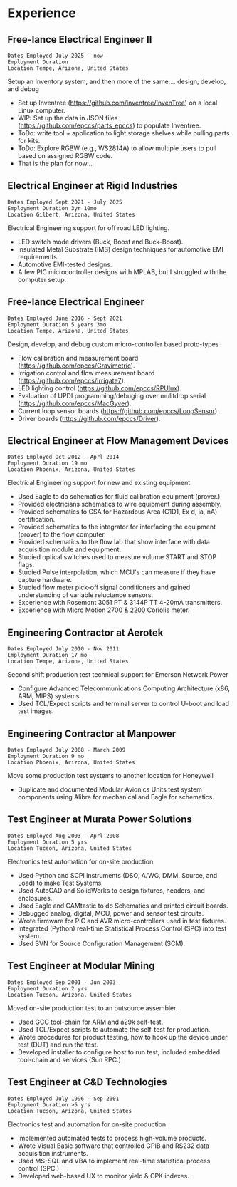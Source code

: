 # Experience

## Free-lance Electrical Engineer II

```text
Dates Employed July 2025 - now
Employment Duration 
Location Tempe, Arizona, United States
```

Setup an Inventory system, and then more of the same:... design, develop, and debug

- Set up Inventree (https://github.com/inventree/InvenTree) on a local Linux computer.
- WIP: Set up the data in JSON files (https://github.com/epccs/parts_epccs) to populate Inventree.
- ToDo: write tool + application to light storage shelves while pulling parts for kits.
- ToDo: Explore RGBW (e.g., WS2814A) to allow multiple users to pull based on assigned RGBW code.
- That is the plan for now...

## Electrical Engineer at Rigid Industries

```text
Dates Employed Sept 2021 - July 2025
Employment Duration 3yr 10mo
Location Gilbert, Arizona, United States
```

Electrical Engineering support for off road LED lighting.

- LED switch mode drivers (Buck, Boost and Buck-Boost).
- Insulated Metal Substrate (IMS) design techniques for automotive EMI requirements.
- Automotive EMI-tested designs.
- A few PIC microcontroller designs with MPLAB, but I struggled with the computer setup.

## Free-lance Electrical Engineer

```text
Dates Employed June 2016 - Sept 2021
Employment Duration 5 years 3mo
Location Tempe, Arizona, United States
```

Design, develop, and debug custom micro-controller based proto-types

- Flow calibration and measurement board (<https://github.com/epccs/Gravimetric>).
- Irrigation control and flow measurement board (<https://github.com/epccs/Irrigate7>).
- LED lighting control (<https://github.com/epccs/RPUlux>).
- Evaluation of UPDI programming/debuging over mulitdrop serial (<https://github.com/epccs/MacGyver>).
- Current loop sensor boards (<https://github.com/epccs/LoopSensor>).
- Driver boards (<https://github.com/epccs/Driver>).

## Electrical Engineer at Flow Management Devices

```text
Dates Employed Oct 2012 - Aprl 2014
Employment Duration 19 mo
Location Phoenix, Arizona, United States
```

Electrical Engineering support for new and existing equipment

- Used Eagle to do schematics for fluid calibration equipment (prover.)
- Provided electricians schematics to wire equipment during assembly.
- Provided schematics to CSA for Hazardous Area (C1D1, Ex d, ia, nA) certification.
- Provided schematics to the integrator for interfacing the equipment (prover) to the flow computer.
- Provided schematics to the flow lab that show interface with data acquisition module and equipment.
- Studied optical switches used to measure volume START and STOP flags.
- Studied Pulse interpolation, which MCU's can measure if they have capture hardware.
- Studied flow meter pick-off signal conditioners and gained understanding of variable reluctance sensors.
- Experience with Rosemont 3051 PT & 3144P TT 4-20mA transmitters.
- Experience with Micro Motion 2700 & 2200 Coriolis meter.

## Engineering Contractor at Aerotek

```text
Dates Employed July 2010 - Nov 2011
Employment Duration 17 mo
Location Tempe, Arizona, United States
```

Second shift production test technical support for Emerson Network Power

- Configure Advanced Telecommunications Computing Architecture (x86, ARM, MIPS) systems.
- Used TCL/Expect scripts and terminal server to control U-boot and load test images.

## Engineering Contractor at Manpower

```text
Dates Employed July 2008 - March 2009
Employment Duration 9 mo
Location Phoenix, Arizona, United States
```

Move some production test systems to another location for Honeywell

- Duplicate and documented Modular Avionics Units test system components using Alibre for mechanical and Eagle for schematics.

## Test Engineer at Murata Power Solutions

```text
Dates Employed Aug 2003 - Aprl 2008
Employment Duration 5 yrs
Location Tucson, Arizona, United States
```

Electronics test automation for on-site production

- Used Python and SCPI instruments (DSO, A/WG, DMM, Source, and Load) to make Test Systems.
- Used AutoCAD and SolidWorks to design fixtures, headers, and enclosures.
- Used Eagle and CAMtastic to do Schematics and printed circuit boards.
- Debugged analog, digital, MCU, power and sensor test circuits.
- Wrote firmware for PIC and AVR micro-controllers used in test fixtures.
- Integrated (Python) real-time Statistical Process Control (SPC) into test system.
- Used SVN for Source Configuration Management (SCM).

## Test Engineer at Modular Mining

```text
Dates Employed Sep 2001 - Jun 2003
Employment Duration 2 yrs
Location Tucson, Arizona, United States
```

Moved on-site production test to an outsource assembler.

- Used GCC tool-chain for ARM and a29k self-test.
- Used TCL/Expect scripts to automate the self-test for production.
- Wrote procedures for product testing, how to hook up the device under test (DUT) and run the test.
- Developed installer to configure host to run test, included embedded tool-chain and services (Sun RPC.)

## Test Engineer at C&D Technologies

```text
Dates Employed July 1996 - Sep 2001
Employment Duration >5 yrs
Location Tucson, Arizona, United States
```

Electronics test and automation for on-site production

- Implemented automated tests to process high-volume products.
- Wrote Visual Basic software that controlled GPIB and RS232 data acquisition instruments.
- Used MS-SQL and VBA to implement real-time statistical process control (SPC.)
- Developed web-based UX to monitor yield & CPK indexes.
